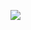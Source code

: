 ![](http://github-profile-summary-cards.vercel.app/api/cards/profile-details?username=gmorgan9&theme=nord_dark)
